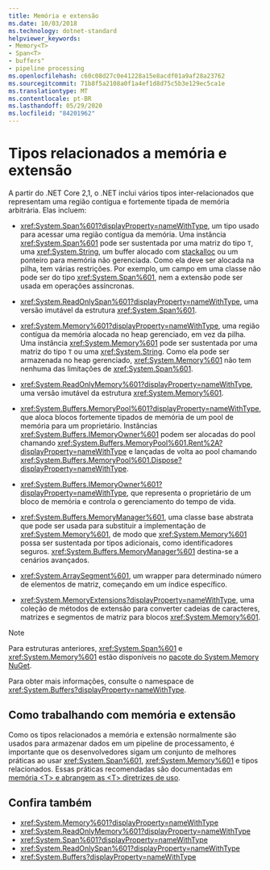 ```yaml
---
title: Memória e extensão
ms.date: 10/03/2018
ms.technology: dotnet-standard
helpviewer_keywords:
- Memory<T>
- Span<T>
- buffers"
- pipeline processing
ms.openlocfilehash: c60c08d27c0e41228a15e8acdf01a9af28a23762
ms.sourcegitcommit: 71b8f5a2108a0f1a4ef1d8d75c5b3e129ec5ca1e
ms.translationtype: MT
ms.contentlocale: pt-BR
ms.lasthandoff: 05/29/2020
ms.locfileid: "84201962"
---
```

# <a name="memory--and-span-related-types"></a>Tipos relacionados a memória e extensão

A partir do .NET Core 2,1, o .NET inclui vários tipos inter-relacionados que representam uma região contígua e fortemente tipada de memória arbitrária. Elas incluem:

- <xref:System.Span%601?displayProperty=nameWithType>, um tipo usado para acessar uma região contígua da memória. Uma instância <xref:System.Span%601> pode ser sustentada por uma matriz do tipo `T`, uma <xref:System.String>, um buffer alocado com [stackalloc](../../csharp/language-reference/operators/stackalloc.md) ou um ponteiro para memória não gerenciada. Como ela deve ser alocada na pilha, tem várias restrições. Por exemplo, um campo em uma classe não pode ser do tipo <xref:System.Span%601>, nem a extensão pode ser usada em operações assíncronas.

- <xref:System.ReadOnlySpan%601?displayProperty=nameWithType>, uma versão imutável da estrutura <xref:System.Span%601>.

- <xref:System.Memory%601?displayProperty=nameWithType>, uma região contígua da memória alocada no heap gerenciado, em vez da pilha. Uma instância <xref:System.Memory%601> pode ser sustentada por uma matriz do tipo `T` ou uma <xref:System.String>. Como ela pode ser armazenada no heap gerenciado, <xref:System.Memory%601> não tem nenhuma das limitações de <xref:System.Span%601>.

- <xref:System.ReadOnlyMemory%601?displayProperty=nameWithType>, uma versão imutável da estrutura <xref:System.Memory%601>.

- <xref:System.Buffers.MemoryPool%601?displayProperty=nameWithType>, que aloca blocos fortemente tipados de memória de um pool de memória para um proprietário. Instâncias <xref:System.Buffers.IMemoryOwner%601> podem ser alocadas do pool chamando <xref:System.Buffers.MemoryPool%601.Rent%2A?displayProperty=nameWithType> e lançadas de volta ao pool chamando <xref:System.Buffers.MemoryPool%601.Dispose?displayProperty=nameWithType>.

- <xref:System.Buffers.IMemoryOwner%601?displayProperty=nameWithType>, que representa o proprietário de um bloco de memória e controla o gerenciamento do tempo de vida.

- <xref:System.Buffers.MemoryManager%601>, uma classe base abstrata que pode ser usada para substituir a implementação de <xref:System.Memory%601>, de modo que <xref:System.Memory%601> possa ser sustentada por tipos adicionais, como identificadores seguros. <xref:System.Buffers.MemoryManager%601> destina-se a cenários avançados.

- <xref:System.ArraySegment%601>, um wrapper para determinado número de elementos de matriz, começando em um índice específico.

- <xref:System.MemoryExtensions?displayProperty=nameWithType>, uma coleção de métodos de extensão para converter cadeias de caracteres, matrizes e segmentos de matriz para blocos <xref:System.Memory%601>.

> [!NOTE]
> Para estruturas anteriores, <xref:System.Span%601> e <xref:System.Memory%601> estão disponíveis no [pacote do System.Memory NuGet](https://www.nuget.org/packages/System.Memory/).

Para obter mais informações, consulte o namespace de <xref:System.Buffers?displayProperty=nameWithType>.

## <a name="working-with-memory-and-span"></a>Como trabalhando com memória e extensão

Como os tipos relacionados a memória e extensão normalmente são usados para armazenar dados em um pipeline de processamento, é importante que os desenvolvedores sigam um conjunto de melhores práticas ao usar <xref:System.Span%601>, <xref:System.Memory%601> e tipos relacionados. Essas práticas recomendadas são documentadas em [memória \<T> e abrangem as \<T> diretrizes de uso](memory-t-usage-guidelines.md).

## <a name="see-also"></a>Confira também

- <xref:System.Memory%601?displayProperty=nameWithType>
- <xref:System.ReadOnlyMemory%601?displayProperty=nameWithType>
- <xref:System.Span%601?displayProperty=nameWithType>
- <xref:System.ReadOnlySpan%601?displayProperty=nameWithType>
- <xref:System.Buffers?displayProperty=nameWithType>
